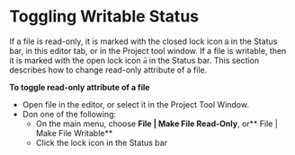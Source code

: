 # Toggling Writable Status

If a file is read-only, it is marked with the closed lock icon ![](/assets/1506558877842.png)  in the Status bar, in this editor tab, or in the Project tool window. If a file is writable, then it is marked with the open lock icon ![](/assets/1506558940259.png) in the Status bar. This section describes how to change read-only attribute of a file.

**To toggle read-only attribute of a file**

* Open file in the editor, or select it in the Project Tool Window.
* Don one of the following:
  * On the main menu, choose **File \| Make File Read-Only**, or** File \| Make File Writable** 
  * Click the lock icon in the Status bar




